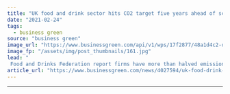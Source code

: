 ```yaml
---
title: "UK food and drink sector hits CO2 target five years ahead of schedule"
date: "2021-02-24"
tags: 
  - business green
source: "business green"
image_url: "https://www.businessgreen.com/api/v1/wps/17f2877/48a1d4c2-d49c-4cad-a5ec-d490c6d49892/2/iStock-1198228340-supermarket-food-drink-trolley-aisle-185x114.jpg"
image_fp: "/assets/img/post_thumbnails/161.jpg"
lead: "
 Food and Drinks Federation report firms have more than halved emissions since 1990, while also cutting down on waste ..."
article_url: "https://www.businessgreen.com/news/4027594/uk-food-drink-sector-hits-co2-target-ahead-schedule"
---
```


---
